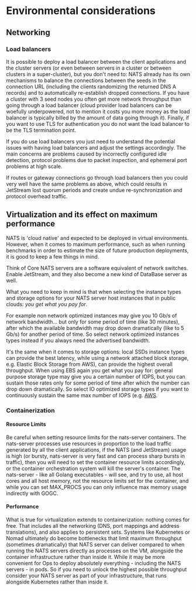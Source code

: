 # Environmental considerations

## Networking

### Load balancers
It is possible to deploy a load balancer between the client applications and the cluster servers (or even between servers in a cluster or between clusters in a super-cluster), but you don't need to: NATS already has its own mechanisms to balance the connections between the seeds in the connection URL (including the clients randomizing the returned DNS A records) and to automatically re-establish dropped connections.
If you have a cluster with 3 seed nodes you often get more network throughput than going through a load balancer (cloud provider load balancers can be woefully underpowered, not to mention it costs you more money as the load balancer is typically billed by the amount of data going through it).
Finally, if you want to use TLS for authentication you do not want the load balancer to be the TLS termination point.

If you do use load balancers you just need to understand the potential issues with having load balancers and adjust the settings accordingly. The main concerns are problems caused by incorrectly configured idle detection, protocol problems due to packet inspection, and ephemeral port problems at high scale.

If routes or gateway connections go through load balancers then you could very well have the same problems as above, which could results in JetStream lost quorum periods and create undue re-synchronization and protocol overhead traffic.

## Virtualization and its effect on maximum performance

NATS is 'cloud native' and expected to be deployed in virtual environments. However, when it comes to maximum performance, such as when running benchmarks in order to estimate the size of future production deployments, it is good to keep a few things in mind.

Think of Core NATS servers are a software equivalent of network switches. Enable JetStream, and they also become a new kind of DataBase server as well. 

What you need to keep in mind is that when selecting the instance types and storage options for your NATS server host instances that in public clouds: *you get what you pay for*.

For example non network optimized instances may give you 10 Gb/s of network bandwidth... but only for some period of time (like 30 minutes), after which the available bandwidth may drop down dramatically (like to 5 Gb/s) for another period of time. So select network optimized instances types instead if you always need the advertised bandwidth.

It's the same when it comes to storage options: local SSDs instance types can provide the best latency, while using a network attached block storage, e.g. Elastic Block Storage from AWS), can provide the highest overall throughput. When using EBS again you get what you pay for: general purpose storage type may give you a certain number of IOPS, but you can sustain those rates only for some period of time after which the number can drop down dramatically. So select IO optimized storage types if you want to continuously sustain the same max number of IOPS (e.g. [AWS](https://docs.aws.amazon.com/AWSEC2/latest/UserGuide/ebs-volume-types.html).

### Containerization

#### Resource Limits

Be careful when setting resource limits for the nats-server containers. The nats-server processes use resources in proportion to the load traffic generated by all the client applications, if the NATS (and JetStream) usage is high (or bursty, nats-server is very fast and can process sharp bursts in traffic), then you will need to set the container resource limits accordingly, or the container orchestration system will kill the server's container. The nats-server - like all Golang executables - will see, and try to use, all host cores and all host memory, not the resource limits set for the container, and while you can set MAX_PROCS you can only influence max memory usage indirectly with GOGC.

#### Performance

What is true for virtualization extends to containerization: nothing comes for free. That includes all the networking (DNS, port mappings and address translations), and also applies to persistent sets. Systems like Kubernetes or Nomad ultimately do become bottlenecks that limit maximum throughput (sometimes dramatically) that NATS server can deliver compared to when running the NATS servers directly as processes on the VM, alongside the container infrastructure rather than inside it. While it may be more convenient for Ops to deploy absolutely everything - including the NATS servers - in pods. So if you need to unlock the highest possible throughput consider your NATS server as part of your infrastructure, that runs alongside Kubernetes rather than inside it.
